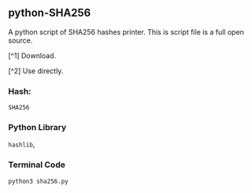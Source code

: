 ## python-SHA256

A python script of SHA256 hashes printer.
This is script file is a full open source.

[^1] Download.

[^2] Use directly. 

### Hash:
`SHA256`

### Python Library
`hashlib`,

### Terminal Code
```
python3 sha256.py
```


